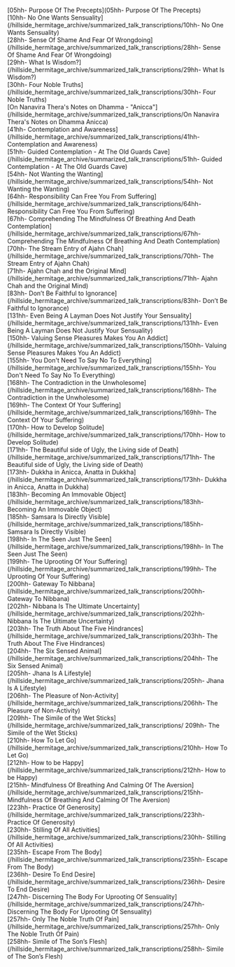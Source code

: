 [05hh- Purpose Of The Precepts](05hh- Purpose Of The Precepts)\
[10hh- No One Wants Sensuality](/hillside_hermitage_archive/summarized_talk_transcriptions/10hh- No One Wants Sensuality)\
[28hh- Sense Of Shame And Fear Of Wrongdoing](/hillside_hermitage_archive/summarized_talk_transcriptions/28hh- Sense Of Shame And Fear Of Wrongdoing)\
[29hh- What Is Wisdom?](/hillside_hermitage_archive/summarized_talk_transcriptions/29hh- What Is Wisdom?)\
[30hh- Four Noble Truths](/hillside_hermitage_archive/summarized_talk_transcriptions/30hh- Four Noble Truths)\
[On Nanavira Thera's Notes on Dhamma - "Anicca"](/hillside_hermitage_archive/summarized_talk_transcriptions/On Nanavira Thera's Notes on Dhamma Anicca)\
[41hh- Contemplation and Awareness](/hillside_hermitage_archive/summarized_talk_transcriptions/41hh- Contemplation and Awareness)\
[51hh- Guided Contemplation - At The Old Guards Cave](/hillside_hermitage_archive/summarized_talk_transcriptions/51hh- Guided Contemplation - At The Old Guards Cave)\
[54hh- Not Wanting the Wanting](/hillside_hermitage_archive/summarized_talk_transcriptions/54hh- Not Wanting the Wanting)\
[64hh- Responsibility Can Free You From Suffering](/hillside_hermitage_archive/summarized_talk_transcriptions/64hh- Responsibility Can Free You From Suffering)\
[67hh- Comprehending The Mindfulness Of Breathing And Death Contemplation](/hillside_hermitage_archive/summarized_talk_transcriptions/67hh- Comprehending The Mindfulness Of Breathing And Death Contemplation)\
[70hh- The Stream Entry of Ajahn Chah](/hillside_hermitage_archive/summarized_talk_transcriptions/70hh- The Stream Entry of Ajahn Chah)\
[71hh- Ajahn Chah and the Original Mind](/hillside_hermitage_archive/summarized_talk_transcriptions/71hh- Ajahn Chah and the Original Mind)\
[83hh- Don’t Be Faithful to Ignorance](/hillside_hermitage_archive/summarized_talk_transcriptions/83hh- Don’t Be Faithful to Ignorance)\
[131hh- Even Being A Layman Does Not Justify Your Sensuality](/hillside_hermitage_archive/summarized_talk_transcriptions/131hh- Even Being A Layman Does Not Justify Your Sensuality)\
[150hh- Valuing Sense Pleasures Makes You An Addict](/hillside_hermitage_archive/summarized_talk_transcriptions/150hh- Valuing Sense Pleasures Makes You An Addict)\
[155hh- You Don't Need To Say No To Everything](/hillside_hermitage_archive/summarized_talk_transcriptions/155hh- You Don't Need To Say No To Everything)\
[168hh- The Contradiction in the Unwholesome](/hillside_hermitage_archive/summarized_talk_transcriptions/168hh- The Contradiction in the Unwholesome)\
[169hh- The Context Of Your Suffering](/hillside_hermitage_archive/summarized_talk_transcriptions/169hh- The Context Of Your Suffering)\
[170hh- How to Develop Solitude](/hillside_hermitage_archive/summarized_talk_transcriptions/170hh- How to Develop Solitude)\
[171hh- The Beautiful side of Ugly, the Living side of Death](/hillside_hermitage_archive/summarized_talk_transcriptions/171hh- The Beautiful side of Ugly, the Living side of Death)\
[173hh- Dukkha in Anicca, Anatta in Dukkha](/hillside_hermitage_archive/summarized_talk_transcriptions/173hh- Dukkha in Anicca, Anatta in Dukkha)\
[183hh- Becoming An Immovable Object](/hillside_hermitage_archive/summarized_talk_transcriptions/183hh- Becoming An Immovable Object)\
[185hh- Samsara Is Directly Visible](/hillside_hermitage_archive/summarized_talk_transcriptions/185hh- Samsara Is Directly Visible)\
[198hh- In The Seen Just The Seen](/hillside_hermitage_archive/summarized_talk_transcriptions/198hh- In The Seen Just The Seen)\
[199hh- The Uprooting Of Your Suffering](/hillside_hermitage_archive/summarized_talk_transcriptions/199hh- The Uprooting Of Your Suffering)\
[200hh- Gateway To Nibbana](/hillside_hermitage_archive/summarized_talk_transcriptions/200hh- Gateway To Nibbana)\
[202hh- Nibbana Is The Ultimate Uncertainty](/hillside_hermitage_archive/summarized_talk_transcriptions/202hh- Nibbana Is The Ultimate Uncertainty)\
[203hh- The Truth About The Five Hindrances](/hillside_hermitage_archive/summarized_talk_transcriptions/203hh- The Truth About The Five Hindrances)\
[204hh- The Six Sensed Animal](/hillside_hermitage_archive/summarized_talk_transcriptions/204hh- The Six Sensed Animal)\
[205hh- Jhana Is A Lifestyle](/hillside_hermitage_archive/summarized_talk_transcriptions/205hh- Jhana Is A Lifestyle)\
[206hh- The Pleasure of Non-Activity](/hillside_hermitage_archive/summarized_talk_transcriptions/206hh- The Pleasure of Non-Activity)\
[209hh- The Simile of the Wet Sticks](/hillside_hermitage_archive/summarized_talk_transcriptions/ 209hh- The Simile of the Wet Sticks)\
[210hh- How To Let Go](/hillside_hermitage_archive/summarized_talk_transcriptions/210hh- How To Let Go)\
[212hh- How to be Happy](/hillside_hermitage_archive/summarized_talk_transcriptions/212hh- How to be Happy)\
[215hh- Mindfulness Of Breathing And Calming Of The Aversion](/hillside_hermitage_archive/summarized_talk_transcriptions/215hh- Mindfulness Of Breathing And Calming Of The Aversion)\
[223hh- Practice Of Generosity](/hillside_hermitage_archive/summarized_talk_transcriptions/223hh- Practice Of Generosity)\
[230hh- Stilling Of All Activities](/hillside_hermitage_archive/summarized_talk_transcriptions/230hh- Stilling Of All Activities)\
[235hh- Escape From The Body](/hillside_hermitage_archive/summarized_talk_transcriptions/235hh- Escape From The Body)\
[236hh- Desire To End Desire](/hillside_hermitage_archive/summarized_talk_transcriptions/236hh- Desire To End Desire)\
[247hh- Discerning The Body For Uprooting Of Sensuality](/hillside_hermitage_archive/summarized_talk_transcriptions/247hh- Discerning The Body For Uprooting Of Sensuality)\
[257hh- Only The Noble Truth Of Pain](/hillside_hermitage_archive/summarized_talk_transcriptions/257hh- Only The Noble Truth Of Pain)\
[258hh- Simile of The Son’s Flesh](/hillside_hermitage_archive/summarized_talk_transcriptions/258hh- Simile of The Son’s Flesh)
